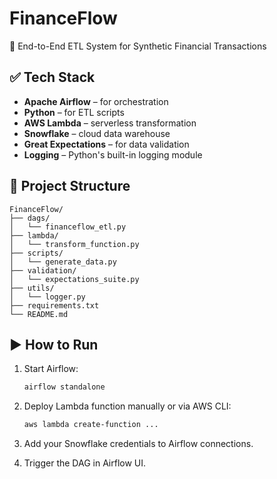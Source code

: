 # FinanceFlow

🚀 End-to-End ETL System for Synthetic Financial Transactions

## ✅ Tech Stack
- **Apache Airflow** – for orchestration
- **Python** – for ETL scripts
- **AWS Lambda** – serverless transformation
- **Snowflake** – cloud data warehouse
- **Great Expectations** – for data validation
- **Logging** – Python's built-in logging module

## 📁 Project Structure

```
FinanceFlow/
├── dags/
│   └── financeflow_etl.py
├── lambda/
│   └── transform_function.py
├── scripts/
│   └── generate_data.py
├── validation/
│   └── expectations_suite.py
├── utils/
│   └── logger.py
├── requirements.txt
└── README.md
```

## ▶️ How to Run

1. Start Airflow:
   ```bash
   airflow standalone
   ```

2. Deploy Lambda function manually or via AWS CLI:
   ```bash
   aws lambda create-function ...
   ```

3. Add your Snowflake credentials to Airflow connections.

4. Trigger the DAG in Airflow UI.
